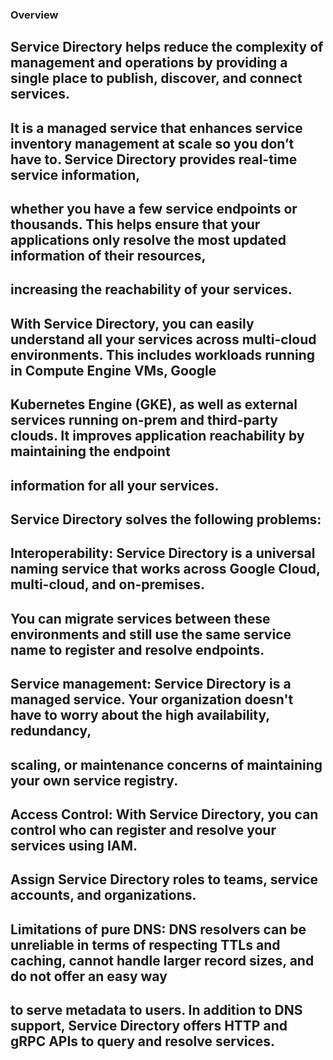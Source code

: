 ### Overview
## Service Directory helps reduce the complexity of management and operations by providing a single place to publish, discover, and connect services. 
## It is a managed service that enhances service inventory management at scale so you don’t have to. Service Directory provides real-time service information, 
## whether you have a few service endpoints or thousands. This helps ensure that your applications only resolve the most updated information of their resources, 
## increasing the reachability of your services.
## With Service Directory, you can easily understand all your services across multi-cloud environments. This includes workloads running in Compute Engine VMs, Google 
## Kubernetes Engine (GKE), as well as external services running on-prem and third-party clouds. It improves application reachability by maintaining the endpoint 
## information for all your services.
## Service Directory solves the following problems:

## Interoperability: Service Directory is a universal naming service that works across Google Cloud, multi-cloud, and on-premises. 
##                   You can migrate services between these environments and still use the same service name to register and resolve endpoints.

## Service management: Service Directory is a managed service. Your organization doesn't have to worry about the high availability, redundancy,
##                                                             scaling, or maintenance concerns of maintaining your own service registry.

## Access Control: With Service Directory, you can control who can register and resolve your services using IAM. 
##                 Assign Service Directory roles to teams, service accounts, and organizations.

## Limitations of pure DNS: DNS resolvers can be unreliable in terms of respecting TTLs and caching, cannot handle larger record sizes, and do not offer an easy way
##                          to serve metadata to users. In addition to DNS support, Service Directory offers HTTP and gRPC APIs to query and resolve services.
